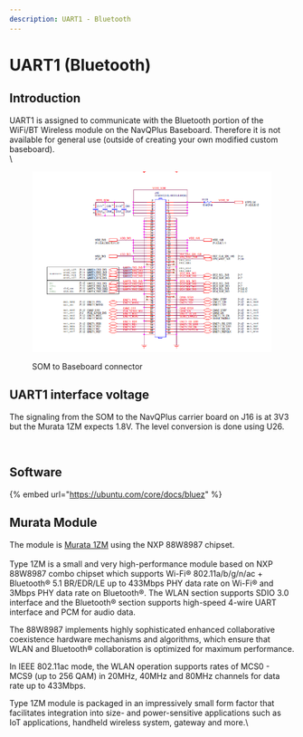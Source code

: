 ```yaml
---
description: UART1 - Bluetooth
---
```


# UART1 (Bluetooth)

## Introduction

UART1 is assigned to communicate with the Bluetooth portion of the WiFi/BT Wireless module on the NavQPlus Baseboard. Therefore it is not available for general use (outside of creating your own  modified custom baseboard). \
\


<figure><img src="../../../.gitbook/assets/image (1) (1) (2).png" alt=""><figcaption><p>SOM to Baseboard connector</p></figcaption></figure>

## UART1 interface voltage

The signaling from the SOM to the NavQPlus carrier board on J16 is at 3V3 but the Murata 1ZM expects 1.8V. The level conversion is done using U26.

<figure><img src="../../../.gitbook/assets/image (5) (1) (1).png" alt=""><figcaption></figcaption></figure>

## Software

{% embed url="https://ubuntu.com/core/docs/bluez" %}

## Murata Module&#x20;

The module is [Murata 1ZM](https://www.murata.com/products/connectivitymodule/wi-fi-bluetooth/overview/lineup/type1zm) using the NXP 88W8987 chipset.\
\
Type 1ZM is a small and very high-performance module based on NXP 88W8987 combo chipset which supports Wi-Fi® 802.11a/b/g/n/ac + Bluetooth® 5.1 BR/EDR/LE up to 433Mbps PHY data rate on Wi-Fi® and 3Mbps PHY data rate on Bluetooth®. The WLAN section supports SDIO 3.0 interface and the Bluetooth® section supports high-speed 4-wire UART interface and PCM for audio data.

The 88W8987 implements highly sophisticated enhanced collaborative coexistence hardware mechanisms and algorithms, which ensure that WLAN and Bluetooth® collaboration is optimized for maximum performance.

In IEEE 802.11ac mode, the WLAN operation supports rates of MCS0 - MCS9 (up to 256 QAM) in 20MHz, 40MHz and 80MHz channels for data rate up to 433Mbps.

Type 1ZM module is packaged in an impressively small form factor that facilitates integration into size- and power-sensitive applications such as IoT applications, handheld wireless system, gateway and more.\
